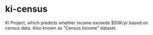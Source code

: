 # ki-census
KI Project, which predicts whether income exceeds $50K/yr based on census data. Also known as "Census Income" dataset.
